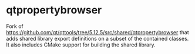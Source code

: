 # qtpropertybrowser

Fork of https://github.com/qt/qttools/tree/5.12.5/src/shared/qtpropertybrowser that adds shared library export definitions on a subset of the contained classes. It also includes CMake support for building the shared library.
